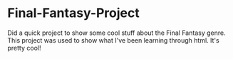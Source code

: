 # Final-Fantasy-Project

Did a quick project to show some cool stuff about the Final Fantasy genre. 
This project was used to show what I've been learning through html. 
It's pretty cool!
